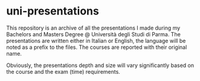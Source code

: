 # uni-presentations
This repository is an archive of all the presentations I made during my Bachelors and Masters Degree @ Università degli Studi di Parma.
The presentations are written either in Italian or English, the language will be noted as a prefix to the files.
The courses are reported with their original name.

Obviously, the presentations depth and size will vary significantly based on the course and the exam (time) requirements.
